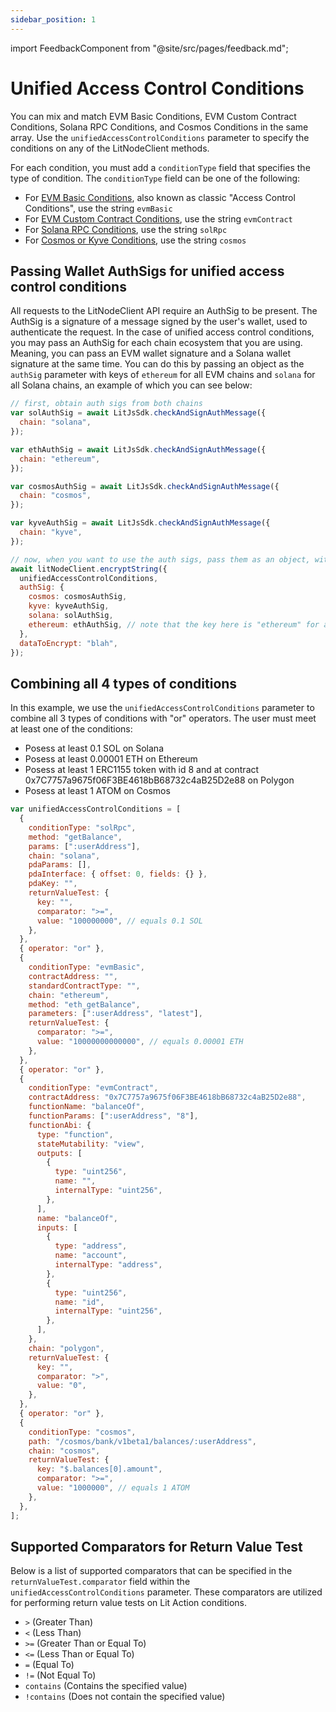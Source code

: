 ```yaml
---
sidebar_position: 1
---
```


import FeedbackComponent from "@site/src/pages/feedback.md";

# Unified Access Control Conditions

You can mix and match EVM Basic Conditions, EVM Custom Contract Conditions, Solana RPC Conditions, and Cosmos Conditions in the same array. Use the `unifiedAccessControlConditions` parameter to specify the conditions on any of the LitNodeClient methods.

For each condition, you must add a `conditionType` field that specifies the type of condition. The `conditionType` field can be one of the following:

- For [EVM Basic Conditions](../../access-control/evm/basic-examples), also known as classic "Access Control Conditions", use the string `evmBasic`
- For [EVM Custom Contract Conditions](../../access-control/evm/custom-contract-calls), use the string `evmContract`
- For [Solana RPC Conditions](../../access-control/other-chains/sol-rpc-conditions), use the string `solRpc`
- For [Cosmos or Kyve Conditions](../../access-control/other-chains/cosmos-conditions), use the string `cosmos`

## Passing Wallet AuthSigs for unified access control conditions

All requests to the LitNodeClient API require an AuthSig to be present. The AuthSig is a signature of a message signed by the user's wallet, used to authenticate the request. In the case of unified access control conditions, you may pass an AuthSig for each chain ecosystem that you are using. Meaning, you can pass an EVM wallet signature and a Solana wallet signature at the same time. You can do this by passing an object as the `authSig` parameter with keys of `ethereum` for all EVM chains and `solana` for all Solana chains, an example of which you can see below:

```js
// first, obtain auth sigs from both chains
var solAuthSig = await LitJsSdk.checkAndSignAuthMessage({
  chain: "solana",
});

var ethAuthSig = await LitJsSdk.checkAndSignAuthMessage({
  chain: "ethereum",
});

var cosmosAuthSig = await LitJsSdk.checkAndSignAuthMessage({
  chain: "cosmos",
});

var kyveAuthSig = await LitJsSdk.checkAndSignAuthMessage({
  chain: "kyve",
});

// now, when you want to use the auth sigs, pass them as an object, with the key being the chain name.
await litNodeClient.encryptString({
  unifiedAccessControlConditions,
  authSig: {
    cosmos: cosmosAuthSig,
    kyve: kyveAuthSig,
    solana: solAuthSig,
    ethereum: ethAuthSig, // note that the key here is "ethereum" for any and all EVM chains.  If you're using Polygon, for example, you should still have "ethereum" here.
  },
  dataToEncrypt: "blah",
});
```

## Combining all 4 types of conditions

In this example, we use the `unifiedAccessControlConditions` parameter to combine all 3 types of conditions with "or" operators. The user must meet at least one of the conditions:

- Posess at least 0.1 SOL on Solana
- Posess at least 0.00001 ETH on Ethereum
- Posess at least 1 ERC1155 token with id 8 and at contract 0x7C7757a9675f06F3BE4618bB68732c4aB25D2e88 on Polygon
- Posess at least 1 ATOM on Cosmos

```js
var unifiedAccessControlConditions = [
  {
    conditionType: "solRpc",
    method: "getBalance",
    params: [":userAddress"],
    chain: "solana",
    pdaParams: [],
    pdaInterface: { offset: 0, fields: {} },
    pdaKey: "",
    returnValueTest: {
      key: "",
      comparator: ">=",
      value: "100000000", // equals 0.1 SOL
    },
  },
  { operator: "or" },
  {
    conditionType: "evmBasic",
    contractAddress: "",
    standardContractType: "",
    chain: "ethereum",
    method: "eth_getBalance",
    parameters: [":userAddress", "latest"],
    returnValueTest: {
      comparator: ">=",
      value: "10000000000000", // equals 0.00001 ETH
    },
  },
  { operator: "or" },
  {
    conditionType: "evmContract",
    contractAddress: "0x7C7757a9675f06F3BE4618bB68732c4aB25D2e88",
    functionName: "balanceOf",
    functionParams: [":userAddress", "8"],
    functionAbi: {
      type: "function",
      stateMutability: "view",
      outputs: [
        {
          type: "uint256",
          name: "",
          internalType: "uint256",
        },
      ],
      name: "balanceOf",
      inputs: [
        {
          type: "address",
          name: "account",
          internalType: "address",
        },
        {
          type: "uint256",
          name: "id",
          internalType: "uint256",
        },
      ],
    },
    chain: "polygon",
    returnValueTest: {
      key: "",
      comparator: ">",
      value: "0",
    },
  },
  { operator: "or" },
  {
    conditionType: "cosmos",
    path: "/cosmos/bank/v1beta1/balances/:userAddress",
    chain: "cosmos",
    returnValueTest: {
      key: "$.balances[0].amount",
      comparator: ">=",
      value: "1000000", // equals 1 ATOM
    },
  },
];
```

## Supported Comparators for Return Value Test

Below is a list of supported comparators that can be specified in the `returnValueTest.comparator` field within the `unifiedAccessControlConditions` parameter. These comparators are utilized for performing return value tests on Lit Action conditions.

- `>` (Greater Than)
- `<` (Less Than)
- `>=` (Greater Than or Equal To)
- `<=` (Less Than or Equal To)
- `=` (Equal To)
- `!=` (Not Equal To)
- `contains` (Contains the specified value)
- `!contains` (Does not contain the specified value)

<FeedbackComponent/>
